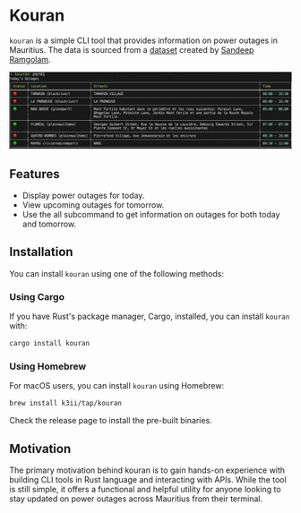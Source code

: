 # Kouran
`kouran` is a simple CLI tool that provides information on power outages in Mauritius. 
The data is sourced from a [dataset](https://github.com/MrSunshyne/mauritius-power-outages) created by [Sandeep Ramgolam](https://github.com/MrSunshyne).

![demo](./assets/demo.jpeg)

## Features

* Display power outages for today.
* View upcoming outages for tomorrow.
* Use the all subcommand to get information on outages for both today and tomorrow.

## Installation

You can install `kouran` using one of the following methods:

### Using Cargo

If you have Rust's package manager, Cargo, installed, you can install `kouran` with:

```bash
cargo install kouran
```

### Using Homebrew

For macOS users, you can install `kouran` using Homebrew:

```bash
brew install k3ii/tap/kouran
```
Check the release page to install the pre-built binaries.

## Motivation

The primary motivation behind kouran is to gain hands-on experience with building CLI tools in Rust language and interacting with APIs. While the tool is still simple, it offers a functional and helpful utility for anyone looking to stay updated on power outages across Mauritius from their terminal.
